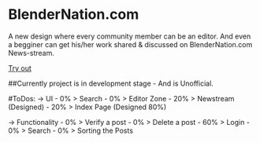 # BlenderNation.com

A new design where every community member can be an editor. And even a begginer can get his/her work shared & discussed on BlenderNation.com News-stream.

[Try out](http://loudcurtain.com/extra/blendernation)

##Currently project is in development stage - And is Unofficial.

#ToDos:
-> UI
    - 0% > Search
    - 0% > Editor Zone
    - 20% > Newstream (Designed)
    - 20% > Index Page (Designed 80%)
    
-> Functionality
    - 0% > Verify a post
    - 0% > Delete a post
    - 60% > Login
    - 0% > Search
    - 0% > Sorting the Posts